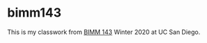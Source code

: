 # bimm143

This is my classwork from [BIMM 143](https://bioboot.github.io/bimm143_W20/) Winter 2020 at UC San Diego.
